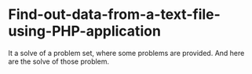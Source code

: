 # Find-out-data-from-a-text-file-using-PHP-application
It a solve of a problem set, where some problems are provided. And here are the solve of those problem.
